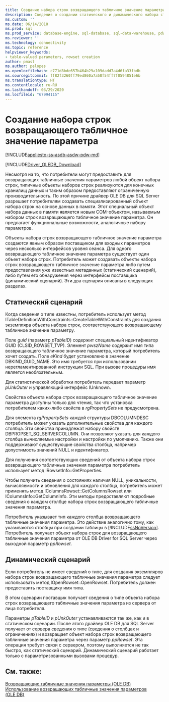 ```yaml
---
title: Создание набора строк возвращающего табличное значение параметра | Документация Майкрософт
description: Сведения о создании статического и динамического набора строк для возвращающего табличное значение параметра
ms.custom: ''
ms.date: 06/14/2018
ms.prod: sql
ms.prod_service: database-engine, sql-database, sql-data-warehouse, pdw
ms.reviewer: ''
ms.technology: connectivity
ms.topic: reference
helpviewer_keywords:
- table-valued parameters, rowset creation
author: pmasl
ms.author: pelopes
ms.openlocfilehash: c771d8bde657b464b29a109dadd7a4d6fa33fbdb
ms.sourcegitcommit: ff82f3260ff79ed860a7a58f54ff7f0594851e6b
ms.translationtype: HT
ms.contentlocale: ru-RU
ms.lasthandoff: 03/29/2020
ms.locfileid: "67994115"
---
```

# <a name="table-valued-parameter-rowset-creation"></a>Создание набора строк возвращающего табличное значение параметра
[!INCLUDE[appliesto-ss-asdb-asdw-pdw-md](../../../includes/appliesto-ss-asdb-asdw-pdw-md.md)]

[!INCLUDE[Driver_OLEDB_Download](../../../includes/driver_oledb_download.md)]

  Несмотря на то, что потребители могут предоставить для возвращающих табличные значения параметров любой объект набора строк, типичные объекты наборов строк реализуются для конечных хранилищ данных и таким образом предоставляют ограниченную производительность. По этой причине драйвер OLE DB для SQL Server разрешает потребителям создавать специализированный объект набора строк на основе данных в памяти. Этот специальный объект набора данных в памяти является новым COM-объектом, называемым набором строк возвращающего табличное значение параметра. Он предлагает функциональные возможности, аналогичные набору параметров.  
  
 Объекты набора строк возвращающего табличное значение параметра создаются явным образом поставщиком для входных параметров через несколько интерфейсов уровня сеанса. Для одного возвращающего табличное значение параметра существует один объект набора строк. Потребитель может создавать объекты набора строк возвращающего табличное значение параметра либо путем предоставления уже известных метаданных (статический сценарий), либо путем его обнаружения через интерфейсы поставщика (динамический сценарий). Эти два сценария описаны в следующих разделах.  
  
## <a name="static-scenario"></a>Статический сценарий  
 Когда сведения о типе известны, потребитель использует метод ITableDefinitionWithConstraints::CreateTableWithConstraints для создания экземпляра объекта набора строк, соответствующего возвращающему табличное значение параметру.  
  
 Поле *guid* (параметр *pTableID*) содержит специальный идентификатор GUID (CLSID_ROWSET_TVP). Элемент *pwszName* содержит имя типа возвращающего табличное значение параметра, который потребитель хочет создать. Поле *eKind* будет установлено в значение DBKIND_GUID_NAME. Это имя требуется при использовании нерегламентированной инструкции SQL. При вызове процедуры имя является необязательным.  
  
 Для статистической обработки потребитель передает параметр *pUnkOuter* и управляющий интерфейс IUnknown.  
  
 Свойства объекта набора строк возвращающего табличное значение параметра доступны только для чтения, так что установка потребителем каких-либо свойств в *rgPropertySets* не предусмотрена.  
  
 Для элемента *rgPropertySets* каждой структуры DBCOLUMNDESC потребитель может указать дополнительные свойства для каждого столбца. Эти свойства принадлежат набору свойств DBPROPSET_SQLSERVERCOLUMN. Они позволяют указать для каждого столбца вычисляемые настройки и настройки по умолчанию. Также они поддерживают существующие свойства столбца, например допустимость значений NULL и идентификатор.  
  
 Для получения соответствующих сведений от объекта набора строк возвращающего табличные значения параметра потребитель использует метод IRowsetInfo::GetProperties.  
  
 Чтобы получить сведения о состояниях наличия NULL, уникальности, вычисляемости и обновления для каждого столбца, потребитель может применять метод IColumnsRowset::GetColumnsRowset или IColumnsInfo::GetColumnInfo. Эти методы предоставляют подробные сведения о каждом столбце набора строк возвращающего табличные значения параметра.  
  
 Потребитель указывает тип каждого столбца возвращающего табличные значения параметра. Это действие аналогично тому, как указываются столбцы при создании таблицы в [!INCLUDE[ssNoVersion](../../../includes/ssnoversion-md.md)]. Потребитель получает объект набора строк для возвращающего табличные значения параметра от OLE DB Driver for SQL Server через выходной параметр *ppRowset*.  
  
## <a name="dynamic-scenario"></a>Динамический сценарий  
 Если потребитель не имеет сведений о типе, для создания экземпляров набора строк возвращающего табличные значения параметра следует использовать метод IOpenRowset::OpenRowset. Потребитель должен предоставить поставщику имя типа.  
  
 В этом сценарии поставщик получает сведения о типе объекта набора строк возвращающего табличные значения параметра из сервера от лица потребителя.  
  
 Параметры *pTableID* и *pUnkOuter* устанавливаются так же, как и в статическом сценарии. После этого драйвер OLE DB для SQL Server получает от сервера сведения о типе (сведения о столбцах и ограничениях) и возвращает объект набора строк возвращающего табличные значения параметра через параметр *ppRowset*. Эта операция требует связи с сервером, поэтому выполняется не так быстро, как статический сценарий. Динамический сценарий работает только с параметризованными вызовами процедур.  
  
## <a name="see-also"></a>См. также:  
 [Возвращающие табличные значения параметры &#40;OLE DB&#41;](../../oledb/ole-db-table-valued-parameters/table-valued-parameters-ole-db.md)   
 [Использование возвращающих табличные значения параметров &#40;OLE DB&#41;](../../oledb/ole-db-how-to/use-table-valued-parameters-ole-db.md)  
  
  
